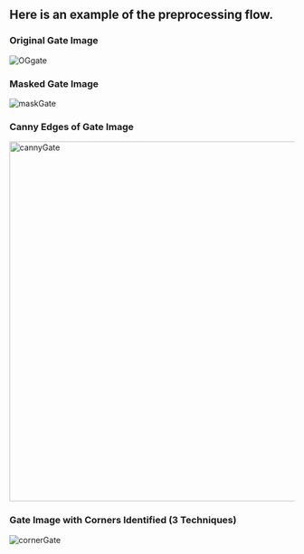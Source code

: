## Here is an example of the preprocessing flow.

### Original Gate Image
![OGgate](https://github.com/nrozario/aquadrone-vision/assets/9000794/675de83a-9361-4d2d-acd9-47ddef3a31a7)

### Masked Gate Image
![maskGate](https://github.com/nrozario/aquadrone-vision/assets/9000794/2714617e-42f4-48dc-a39b-f07e1aae1a72)

### Canny Edges of Gate Image
<img width="637" alt="cannyGate" src="https://github.com/nrozario/aquadrone-vision/assets/9000794/a5c2edbd-1255-431d-b5e5-766d524dea26">

### Gate Image with Corners Identified (3 Techniques)
![cornerGate](https://github.com/nrozario/aquadrone-vision/assets/9000794/e2ad31fc-a292-4212-9003-3a2e7ff1aa1b)

